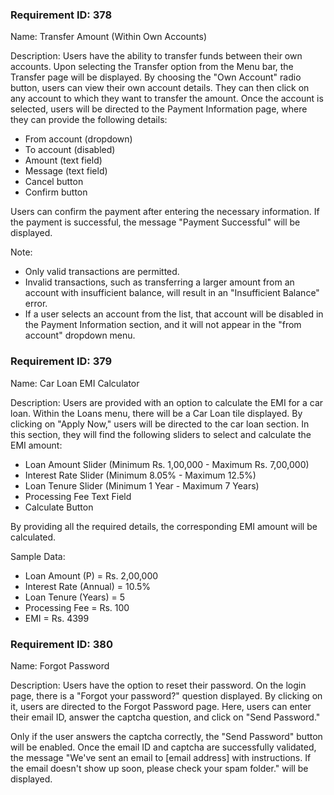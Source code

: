 ### Requirement ID: 378

Name: Transfer Amount (Within Own Accounts)

Description:
Users have the ability to transfer funds between their own accounts. Upon selecting the Transfer option from the Menu bar, the Transfer page will be displayed. By choosing the "Own Account" radio button, users can view their own account details. They can then click on any account to which they want to transfer the amount. Once the account is selected, users will be directed to the Payment Information page, where they can provide the following details:
- From account (dropdown)
- To account (disabled)
- Amount (text field)
- Message (text field)
- Cancel button
- Confirm button

Users can confirm the payment after entering the necessary information. If the payment is successful, the message "Payment Successful" will be displayed.

Note:
- Only valid transactions are permitted.
- Invalid transactions, such as transferring a larger amount from an account with insufficient balance, will result in an "Insufficient Balance" error.
- If a user selects an account from the list, that account will be disabled in the Payment Information section, and it will not appear in the "from account" dropdown menu.

### Requirement ID: 379

Name: Car Loan EMI Calculator

Description:
Users are provided with an option to calculate the EMI for a car loan. Within the Loans menu, there will be a Car Loan tile displayed. By clicking on "Apply Now," users will be directed to the car loan section. In this section, they will find the following sliders to select and calculate the EMI amount:

- Loan Amount Slider (Minimum Rs. 1,00,000 - Maximum Rs. 7,00,000)
- Interest Rate Slider (Minimum 8.05% - Maximum 12.5%)
- Loan Tenure Slider (Minimum 1 Year - Maximum 7 Years)
- Processing Fee Text Field
- Calculate Button

By providing all the required details, the corresponding EMI amount will be calculated.

Sample Data:    

- Loan Amount (P) = Rs. 2,00,000
- Interest Rate (Annual) = 10.5%
- Loan Tenure (Years) = 5
- Processing Fee = Rs. 100
- EMI = Rs. 4399

### Requirement ID: 380

Name: Forgot Password

Description:
Users have the option to reset their password. On the login page, there is a "Forgot your password?" question displayed. By clicking on it, users are directed to the Forgot Password page. Here, users can enter their email ID, answer the captcha question, and click on "Send Password."

Only if the user answers the captcha correctly, the "Send Password" button will be enabled. Once the email ID and captcha are successfully validated, the message "We've sent an email to [email address] with instructions. If the email doesn't show up soon, please check your spam folder." will be displayed.